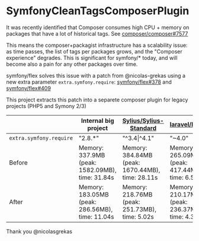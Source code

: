 SymfonyCleanTagsComposerPlugin
==============================

It was recently identified that Composer consumes high CPU + memory on packages that have a lot of historical tags. See [composer/composer#7577](https://github.com/composer/composer/issues/7577)

This means the composer+packagist infrastructure has a scalability issue: as time passes, the list of tags per packages grows, and the "Composer experience" degrades. This is significant for symfony/* today, and will become also a pain for any other packages over time.

symfony/flex solves this issue with a patch from @nicolas-grekas using a new extra parameter  `extra.symfony.require`: [symfony/flex#378](https://github.com/symfony/flex/pull/378) and [symfony/flex#409](https://github.com/symfony/flex/pull/409)

This project extracts this patch into a separete composer plugin for legacy projects (PHP5 and Symony 2/3)


| | Internal big project | [Sylius/Sylius-Standard](https://github.com/Sylius/Sylius-Standard) | [laravel/laravel](https://github.com/laravel/laravel)
| ----- | ----- | ---- | --- |
| `extra.symfony.require` | "2.8.*" | "^3.4\|^4.1" | "~4.0" |
| Before | Memory: 337.9MB (peak: 1582.09MB), time: 31.84s|  Memory: 384.84MB (peak: 1670.44MB), time: 28.11s | Memory: 265.09MB (peak: 417.44MB), time: 6.57s
| After | Memory: 183.05MB (peak: 286.56MB), time: 11.04s | Memory: 218.76MB (peak: 251.73MB), time: 5.02s| Memory: 210.17MB (peak: 236.37MB), time: 4.38s


Thank you @nicolasgrekas